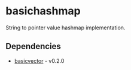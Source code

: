 # basichashmap

String to pointer value hashmap implementation.

## Dependencies

 - [basicvector](https://github.com/itedya/basicvector) - v0.2.0
